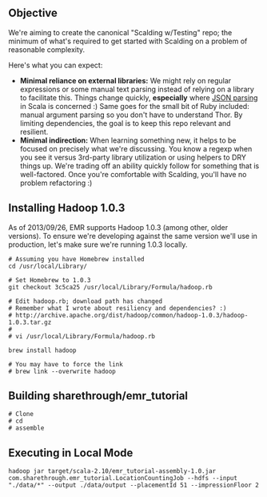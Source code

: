 ## Objective

We're aiming to create the canonical "Scalding w/Testing" repo; the minimum of what's required to get started with Scalding on a problem of reasonable complexity.

Here's what you can expect:

* **Minimal reliance on external libraries:**  We might rely on regular expressions or some manual text parsing instead of relying on a library to facilitate this.  Things change quickly, **especially** where [JSON parsing](http://stackoverflow.com/questions/8054018/json-library-for-scala) in Scala is concerned :)  Same goes for the small bit of Ruby included: manual argument parsing so you don't have to understand Thor. By limiting dependencies, the goal is to keep this repo relevant and resilient.
* **Minimal indirection:**  When learning something new, it helps to be focused on precisely what we're discussing.  You know a regexp when you see it versus 3rd-party library utilization or using helpers to DRY things up.  We're trading off an ability quickly follow for something that is well-factored.  Once you're comfortable with Scalding, you'll have no problem refactoring :)

## Installing Hadoop 1.0.3

As of 2013/09/26, EMR supports Hadoop 1.0.3 (among other, older versions).  To ensure we're developing against the same version we'll use in production, let's make sure we're running 1.0.3 locally.

```
# Assuming you have Homebrew installed
cd /usr/local/Library/

# Set Homebrew to 1.0.3
git checkout 3c5ca25 /usr/local/Library/Formula/hadoop.rb

# Edit hadoop.rb; download path has changed
# Remember what I wrote about resiliency and dependencies? :)
# http://archive.apache.org/dist/hadoop/common/hadoop-1.0.3/hadoop-1.0.3.tar.gz
#
# vi /usr/local/Library/Formula/hadoop.rb

brew install hadoop

# You may have to force the link
# brew link --overwrite hadoop
```

## Building sharethrough/emr_tutorial

```
# Clone
# cd
# assemble
```

## Executing in Local Mode

```
hadoop jar target/scala-2.10/emr_tutorial-assembly-1.0.jar com.sharethrough.emr_tutorial.LocationCountingJob --hdfs --input "./data/*" --output ./data/output --placementId 51 --impressionFloor 2
```